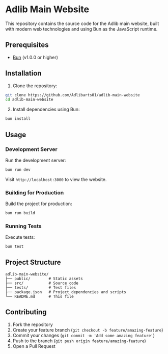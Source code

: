 # Adlib Main Website

This repository contains the source code for the Adlib main website, built with modern web technologies and using Bun as the JavaScript runtime.

## Prerequisites

- [Bun](https://bun.sh/) (v1.0.0 or higher)

## Installation

1. Clone the repository:

```bash
git clone https://github.com/Adlibarts01/adlib-main-website
cd adlib-main-website
```

2. Install dependencies using Bun:

```bash
bun install
```

## Usage

### Development Server

Run the development server:

```bash
bun run dev
```

Visit `http://localhost:3000` to view the website.

### Building for Production

Build the project for production:

```bash
bun run build
```

### Running Tests

Execute tests:

```bash
bun test
```

## Project Structure

```
adlib-main-website/
├── public/        # Static assets
├── src/           # Source code
├── tests/         # Test files
├── package.json   # Project dependencies and scripts
└── README.md      # This file
```

## Contributing

1. Fork the repository
2. Create your feature branch (`git checkout -b feature/amazing-feature`)
3. Commit your changes (`git commit -m 'Add some amazing feature'`)
4. Push to the branch (`git push origin feature/amazing-feature`)
5. Open a Pull Request

